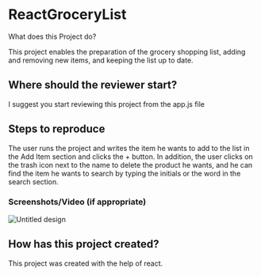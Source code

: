 # ReactGroceryList
What does this Project do?

This project enables the preparation of the grocery shopping list, adding and removing new items, and keeping the list up to date.

## Where should the reviewer start?
I suggest you start reviewing this project from the app.js file
## Steps to reproduce

The user runs the project and writes the item he wants to add to the list in the Add Item section and clicks the + button. In addition, the user clicks on the trash icon next to the name to delete the product he wants, and he can find the item he wants to search by typing the initials or the word in the search section.

### Screenshots/Video (if appropriate)


![Untitled design](https://user-images.githubusercontent.com/57863133/170259808-14e4bacd-5c22-4f3f-bc42-c46d129708c6.gif)



## How has this project created?

This project was created with the help of react.
